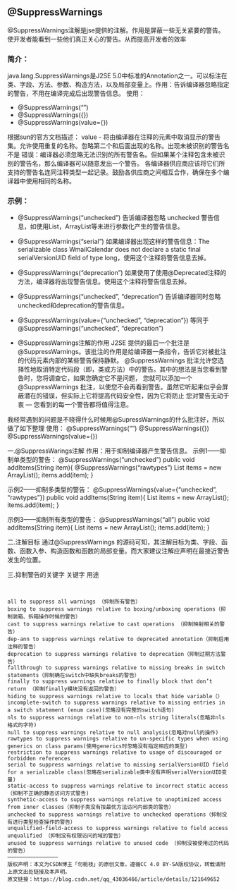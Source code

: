 ## @SuppressWarnings

@SuppressWarnings注解是jse提供的注解。作用是屏蔽一些无关紧要的警告。使开发者能看到一些他们真正关心的警告。从而提高开发者的效率

### 简介：
java.lang.SuppressWarnings是J2SE 5.0中标准的Annotation之一。可以标注在类、字段、方法、参数、构造方法，以及局部变量上。作用：告诉编译器忽略指定的警告，不用在编译完成后出现警告信息。
使用：
- @SuppressWarnings(“”)
- @SuppressWarnings({})
- @SuppressWarnings(value={})

根据sun的官方文档描述：
value - 将由编译器在注释的元素中取消显示的警告集。允许使用重复的名称。忽略第二个和后面出现的名称。出现未被识别的警告名不是 错误：编译器必须忽略无法识别的所有警告名。但如果某个注释包含未被识别的警告名，那么编译器可以随意发出一个警告。
各编译器供应商应该将它们所支持的警告名连同注释类型一起记录。鼓励各供应商之间相互合作，确保在多个编译器中使用相同的名称。

### 示例：
- @SuppressWarnings(“unchecked”)
告诉编译器忽略 unchecked 警告信息，如使用List，ArrayList等未进行参数化产生的警告信息。
- @SuppressWarnings(“serial”)
如果编译器出现这样的警告信息：The serializable class WmailCalendar does not declare a static final serialVersionUID field of type long，使用这个注释将警告信息去掉。
- @SuppressWarnings(“deprecation”)
如果使用了使用@Deprecated注释的方法，编译器将出现警告信息。使用这个注释将警告信息去掉。
- @SuppressWarnings(“unchecked”, “deprecation”)
告诉编译器同时忽略unchecked和deprecation的警告信息。
- @SuppressWarnings(value={“unchecked”, “deprecation”})
等同于@SuppressWarnings(“unchecked”, “deprecation”)

- @SuppressWarnings注解的作用
J2SE 提供的最后一个批注是 @SuppressWarnings。该批注的作用是给编译器一条指令，告诉它对被批注的代码元素内部的某些警告保持静默。
@SuppressWarnings 批注允许您选择性地取消特定代码段（即，类或方法）中的警告。其中的想法是当您看到警告时，您将调查它，如果您确定它不是问题，
您就可以添加一个 @SuppressWarnings 批注，以使您不会再看到警告。虽然它听起来似乎会屏蔽潜在的错误，但实际上它将提高代码安全性，因为它将防止
您对警告无动于衷 — 您看到的每一个警告都将值得注意。

我经常遇到的问题是不晓得什么时候用@SupressWarnings的什么批注好，所以做了如下整理
使用：
@SuppressWarnings(“”)
@SuppressWarnings({})
@SuppressWarnings(value={})

一.@SuppressWarings注解
作用：用于抑制编译器产生警告信息。
示例1——抑制单类型的警告：
@SuppressWarnings(“unchecked”)
public void addItems(String item){
@SuppressWarnings(“rawtypes”)
List items = new ArrayList();
items.add(item);
}

示例2——抑制多类型的警告：
@SuppressWarnings(value={“unchecked”, “rawtypes”})
public void addItems(String item){
List items = new ArrayList();
items.add(item);
}

示例3——抑制所有类型的警告：
@SuppressWarnings(“all”)
public void addItems(String item){
List items = new ArrayList();
items.add(item);
}

二.注解目标
通过@SuppressWarnings 的源码可知，其注解目标为类、字段、函数、函数入参、构造函数和函数的局部变量。而大家建议注解应声明在最接近警告发生的位置。

三.抑制警告的关键字
关键字 用途
```text


all to suppress all warnings （抑制所有警告）
boxing to suppress warnings relative to boxing/unboxing operations（抑制装箱、拆箱操作时候的警告）
cast to suppress warnings relative to cast operations （抑制映射相关的警告）
dep-ann to suppress warnings relative to deprecated annotation（抑制启用注释的警告）
deprecation to suppress warnings relative to deprecation（抑制过期方法警告）
fallthrough to suppress warnings relative to missing breaks in switch statements（抑制确在switch中缺失breaks的警告）
finally to suppress warnings relative to finally block that don’t return （抑制finally模块没有返回的警告）
hiding to suppress warnings relative to locals that hide variable（）
incomplete-switch to suppress warnings relative to missing entries in a switch statement (enum case)(忽略没有完整的switch语句)
nls to suppress warnings relative to non-nls string literals(忽略非nls格式的字符)
null to suppress warnings relative to null analysis(忽略对null的操作)
rawtypes to suppress warnings relative to un-specific types when using generics on class params(使用generics时忽略没有指定相应的类型)
restriction to suppress warnings relative to usage of discouraged or forbidden references
serial to suppress warnings relative to missing serialVersionUID field for a serializable class(忽略在serializable类中没有声明serialVersionUID变量)
static-access to suppress warnings relative to incorrect static access（抑制不正确的静态访问方式警告)
synthetic-access to suppress warnings relative to unoptimized access from inner classes（抑制子类没有按最优方法访问内部类的警告）
unchecked to suppress warnings relative to unchecked operations（抑制没有进行类型检查操作的警告）
unqualified-field-access to suppress warnings relative to field access unqualified （抑制没有权限访问的域的警告）
unused to suppress warnings relative to unused code （抑制没被使用过的代码的警告）
————————————————
版权声明：本文为CSDN博主「勿栀枝」的原创文章，遵循CC 4.0 BY-SA版权协议，转载请附上原文出处链接及本声明。
原文链接：https://blog.csdn.net/qq_43036466/article/details/121649652
```